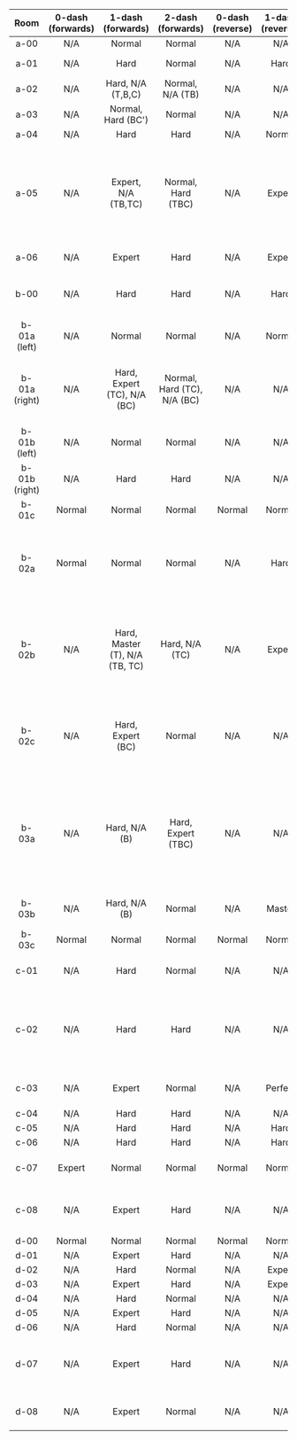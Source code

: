 | Room | 0-dash (forwards) | 1-dash (forwards) | 2-dash (forwards) | 0-dash (reverse) | 1-dash (reverse) | 2-dash (reverse) | Comments |
|:-:|:-:|:-:|:-:|:-:|:-:|:-:|-|
| a-00 | N/A | Normal | Normal | N/A | N/A | N/A |  |
| a-01 | N/A | Hard | Normal | N/A | Hard | Normal | 1DR uses refill respawn |
| a-02 | N/A | Hard, N/A (T,B,C) | Normal, N/A (TB) | N/A | N/A | Perfect | 2DR very precise, cycle hell |
| a-03 | N/A | Normal, Hard (BC') | Normal | N/A | N/A | N/A | 1DF BC' requires neutral |
| a-04 | N/A | Hard | Hard | N/A | Normal | Normal |  |
| a-05 | N/A | Expert, N/A (TB,TC) | Normal, Hard (TBC) | N/A | Expert | Hard | 1DF frustrating but has skips; (T) has tight dash to books block, 1DR + 2DR not very difficult, but some tricky non-obvious dashes at the beginning |
| a-06 | N/A | Expert | Hard | N/A | Expert | Hard | 1DF tricky cycles + needs 5jump |
| b-00 | N/A | Hard | Hard | N/A | Hard | Hard | Hub room, designed to be completed in all directions |
| b-01a (left) | N/A | Normal | Normal | N/A | Normal | Normal |  |
| b-01a (right) | N/A | Hard, Expert (TC), N/A (BC) | Normal, Hard (TC), N/A (BC) | N/A | N/A | N/A | 1DF (TC) requires funny crouch jump, reverse possible, but bad spawn so cut |
| b-01b (left) | N/A | Normal | Normal | N/A | N/A | N/A |  |
| b-01b (right) | N/A | Hard | Hard | N/A | N/A | N/A | Reverse possible but cut, boring falling room |
| b-01c | Normal | Normal | Normal | Normal | Normal | Normal | Crate switch room |
| b-02a | Normal | Normal | Normal | N/A | Hard | Normal | Towels switch room, reverse path has weird tight diagonal (hold right from spinner then dash diag upleft) |
| b-02b | N/A | Hard, Master (T), N/A (TB, TC) | Hard, N/A (TC) | N/A | Expert | Hard | 1DF (T) do a reverse ultra off the books, grab the crate, as the cycle changes do a hyper/demohyper off the gap |
| b-02c | N/A | Hard, Expert (BC) | Normal | N/A | N/A | Hard | 1DF (BC) reverse hyper into the towels, jump over spinners once, then dash through the refills to the end |
| b-03a | N/A | Hard, N/A (B) | Hard, Expert (TBC) | N/A | N/A | N/A | 2DR difficult cycles + max height corner jump, possible but removed due to shitty spawn (kills goldens because detach breaks forward path) |
| b-03b | N/A | Hard, N/A (B) | Normal | N/A | Master | Normal | 1DF has some very precise cycles |
| b-03c | Normal | Normal | Normal | Normal | Normal | Normal | Books switch room |
| c-01 | N/A | Hard | Normal | N/A | N/A | N/A | Reverse possible but cut, boring falling room |
| c-02 | N/A | Hard | Hard | N/A | N/A | N/A | Forwards second half not bad once you figure out cycle, reverse possible but cut, boring falling room |
| c-03 | N/A | Expert | Normal | N/A | Perfect | Hard | 1DR cycle hell + cornerboost, very precise (but cool) |
| c-04 | N/A | Hard | Hard | N/A | N/A | N/A |  |
| c-05 | N/A | Hard | Hard | N/A | Hard | Hard | Neutrals |
| c-06 | N/A | Hard | Hard | N/A | Hard | Hard |  |
| c-07 | Expert | Normal | Normal | Normal | Normal | Normal | 0DF has annoying 4-tile ledge grab |
| c-08 | N/A | Expert | Hard | N/A | N/A | Normal | 1DF not super hard but annoying cycle + dash at the end |
| d-00 | Normal | Normal | Normal | Normal | Normal | Normal |  |
| d-01 | N/A | Expert | Hard | N/A | N/A | N/A |  |
| d-02 | N/A | Hard | Normal | N/A | Expert | Normal |  |
| d-03 | N/A | Expert | Hard | N/A | Expert | Hard |  |
| d-04 | N/A | Hard | Normal | N/A | N/A | Normal |  |
| d-05 | N/A | Expert | Hard | N/A | N/A | N/A |  |
| d-06 | N/A | Hard | Normal | N/A | N/A | N/A | It Just Works™ |
| d-07 | N/A | Expert | Hard | N/A | N/A | N/A | Reverse path possible but cut, 14-second cycles + never done RTA |
| d-08 | N/A | Expert | Normal | N/A | N/A | N/A | There's an easy cheese for this but not obvious |